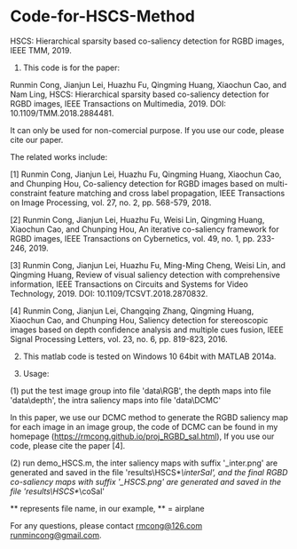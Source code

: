 # Code-for-HSCS-Method
HSCS: Hierarchical sparsity based co-saliency detection for RGBD images, IEEE TMM, 2019.



1. This code is for the paper: 

Runmin Cong, Jianjun Lei, Huazhu Fu, Qingming Huang, Xiaochun Cao, and Nam Ling, HSCS: Hierarchical sparsity based co-saliency detection for RGBD images, IEEE Transactions on Multimedia, 2019. DOI: 10.1109/TMM.2018.2884481.

It can only be used for non-comercial purpose. If you use our code, please cite our paper.

The related works include:

[1] Runmin Cong, Jianjun Lei, Huazhu Fu, Qingming Huang, Xiaochun Cao, and Chunping Hou, Co-saliency detection for RGBD images based on multi-constraint feature matching and cross label propagation, IEEE Transactions on Image Processing, vol. 27, no. 2, pp. 568-579, 2018.

[2] Runmin Cong, Jianjun Lei, Huazhu Fu, Weisi Lin, Qingming Huang, Xiaochun Cao, and Chunping Hou, An iterative co-saliency framework for RGBD images, IEEE Transactions on Cybernetics, vol. 49, no. 1, pp. 233-246, 2019.

[3] Runmin Cong, Jianjun Lei, Huazhu Fu, Ming-Ming Cheng, Weisi Lin, and Qingming Huang, Review of visual saliency detection with comprehensive information, IEEE Transactions on Circuits and Systems for Video Technology, 2019. DOI: 10.1109/TCSVT.2018.2870832.

[4] Runmin Cong, Jianjun Lei, Changqing Zhang, Qingming Huang, Xiaochun Cao, and Chunping Hou, Saliency detection for stereoscopic images based on depth confidence analysis and multiple cues fusion, IEEE Signal Processing Letters, vol. 23, no. 6, pp. 819-823, 2016.

2. This matlab code is tested on Windows 10 64bit with MATLAB 2014a. 

3. Usage:

(1) put the test image group into file 'data\RGB\', the depth maps into file 'data\depth\', the intra saliency maps into file 'data\DCMC\'

In this paper, we use our DCMC method to generate the RGBD saliency map for each image in an image group, the code of DCMC can be found in my homepage (https://rmcong.github.io/proj_RGBD_sal.html), If you use our code, please cite the paper [4].


(2) run demo_HSCS.m, the  inter saliency maps with suffix '_inter.png' are generated and saved in the file 'results\HSCS\**\interSal', and the final RGBD co-saliency maps with suffix '_HSCS.png' are generated and saved in the file 'results\HSCS\**\coSal'

** represents file name, in our example, ** = airplane 

For any questions, please contact rmcong@126.com  runmincong@gmail.com.
